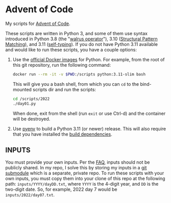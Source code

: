 # Advent of Code

My scripts for [Advent of Code](https://adventofcode.com).

These scripts are written in Python 3, and some of them use syntax introduced
in Python 3.8 (the "[walrus operator](https://peps.python.org/pep-0572)"), 3.10
([Structural Pattern Matching](https://peps.python.org/pep-0636)), and 3.11
([self-typing](https://peps.python.org/pep-0673)). If you do not have Python
3.11 available and would like to run these scripts, you have a couple options:

1. Use the [official Docker images](https://hub.docker.com/_/python/) for
   Python. For example, from the root of this git repository, run the
   following command:

   ```bash
   docker run --rm -it -v $PWD:/scripts python:3.11-slim bash
   ```

   This will give you a bash shell, from which you can `cd` to the bind-mounted
   scripts dir and run the scripts:

   ```bash
   cd /scripts/2022
   ./day01.py
   ```

   When done, exit from the shell (run `exit` or use Ctrl-d) and the container
   will be destroyed.

2. Use
   [pyenv](https://github.com/pyenv/pyenv#simple-python-version-management-pyenv)
   to build a Python 3.11 (or newer) release. This will also require that you
   have installed the [build
   dependencies](https://github.com/pyenv/pyenv/wiki#suggested-build-environment).

## INPUTS

You must provide your own inputs. Per the
[FAQ](https://old.reddit.com/r/adventofcode/wiki/faqs/copyright/inputs), inputs
should not be publicly shared. In my repo, I solve this by storing my inputs in
a [git submodule](https://git-scm.com/book/en/v2/Git-Tools-Submodules) which is
a separate, private repo. To run these scripts with your own inputs, you must
copy them into your clone of this repo at the following path:
`inputs/YYYY/dayDD.txt`, where `YYYY` is the 4-digit year, and `DD` is the
two-digit date. So, for example, 2022 day 7 would be `inputs/2022/day07.txt`.

